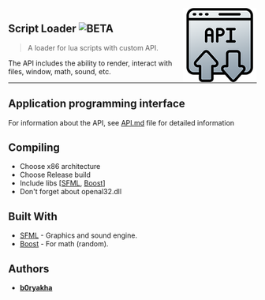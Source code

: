 <img src="icon.png" align="right" />

## Script Loader ![BETA](https://img.shields.io/static/v1?label=STAGE&message=BETA&color=orange)
> A loader for lua scripts with custom API.

The API includes the ability to render, interact with files, window, math, sound, etc.

---

## Application programming interface
For information about the API, see [API.md](API.md) file for detailed information

## Compiling
- Choose x86 architecture
- Choose Release build
- Include libs [[SFML](https://www.sfml-dev.org/), [Boost](https://www.boost.org/)]
- Don't forget about openal32.dll

## Built With
- [SFML](https://www.sfml-dev.org/) - Graphics and sound engine.
- [Boost](https://www.boost.org/) - For math (random).

## Authors
- **[b0ryakha](https://github.com/b0ryakha)**

